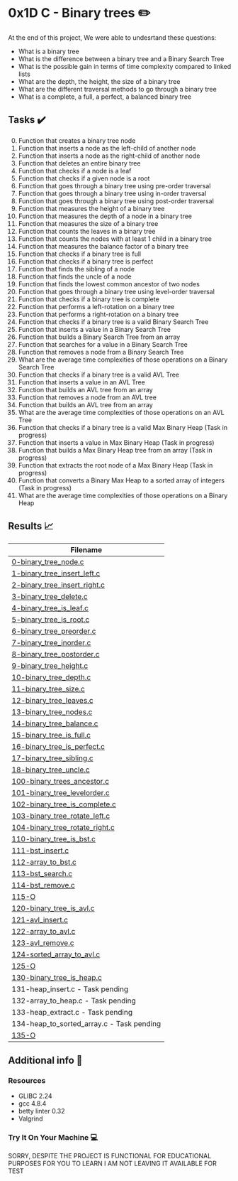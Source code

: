 # 0x1D C - Binary trees :pencil2:

At the end of this project, We were able to undesrtand these questions:

- What is a binary tree
- What is the difference between a binary tree and a Binary Search Tree
- What is the possible gain in terms of time complexity compared to linked lists
- What are the depth, the height, the size of a binary tree
- What are the different traversal methods to go through a binary tree
- What is a complete, a full, a perfect, a balanced binary tree

## Tasks :heavy_check_mark:

0. Function that creates a binary tree node
1. Function that inserts a node as the left-child of another node
2. Function that inserts a node as the right-child of another node
3. Function that deletes an entire binary tree
4. Function that checks if a node is a leaf
5. Function that checks if a given node is a root
6. Function that goes through a binary tree using pre-order traversal
7. Function that goes through a binary tree using in-order traversal
8. Function that goes through a binary tree using post-order traversal
9. Function that measures the height of a binary tree
10. Function that measures the depth of a node in a binary tree
11. Function that measures the size of a binary tree
12. Function that counts the leaves in a binary tree
13. Function that counts the nodes with at least 1 child in a binary tree
14. Function that measures the balance factor of a binary tree
15. Function that checks if a binary tree is full
16. Function that checks if a binary tree is perfect
17. Function that finds the sibling of a node
18. Function that finds the uncle of a node
19. Function that finds the lowest common ancestor of two nodes
20. Function that goes through a binary tree using level-order traversal
21. Function that checks if a binary tree is complete
22. Function that performs a left-rotation on a binary tree
23. Function that performs a right-rotation on a binary tree
24. Function that checks if a binary tree is a valid Binary Search Tree
25. Function that inserts a value in a Binary Search Tree
26. Function that builds a Binary Search Tree from an array
27. Function that searches for a value in a Binary Search Tree
28. Function that removes a node from a Binary Search Tree
29. What are the average time complexities of those operations on a Binary Search Tree
30. Function that checks if a binary tree is a valid AVL Tree
31. Function that inserts a value in an AVL Tree
32. Function that builds an AVL tree from an array
33. Function that removes a node from an AVL tree
34. Function that builds an AVL tree from an array
35. What are the average time complexities of those operations on an AVL Tree
36. Function that checks if a binary tree is a valid Max Binary Heap (Task in progress)
37. Function that inserts a value in Max Binary Heap (Task in progress)
38. Function that builds a Max Binary Heap tree from an array (Task in progress)
39. Function that extracts the root node of a Max Binary Heap (Task in progress)
40. Function that converts a Binary Max Heap to a sorted array of integers (Task in progress)
41. What are the average time complexities of those operations on a Binary Heap

## Results :chart_with_upwards_trend:

| Filename                                                                                                                      |
| ----------------------------------------------------------------------------------------------------------------------------- |
| [0-binary_tree_node.c](https://github.com/edward0rtiz/0x1D-binary_trees/blob/master/0-binary_tree_node.c)                     |
| [1-binary_tree_insert_left.c](https://github.com/edward0rtiz/0x1D-binary_trees/blob/master/1-binary_tree_insert_left.c)       |
| [2-binary_tree_insert_right.c](https://github.com/edward0rtiz/0x1D-binary_trees/blob/master/2-binary_tree_insert_right.c)     |
| [3-binary_tree_delete.c](https://github.com/edward0rtiz/0x1D-binary_trees/blob/master/3-binary_tree_delete.c)                 |
| [4-binary_tree_is_leaf.c](https://github.com/edward0rtiz/0x1D-binary_trees/blob/master/4-binary_tree_is_leaf.c)               |
| [5-binary_tree_is_root.c](https://github.com/edward0rtiz/0x1D-binary_trees/blob/master/5-binary_tree_is_root.c)               |
| [6-binary_tree_preorder.c](https://github.com/edward0rtiz/0x1D-binary_trees/blob/master/6-binary_tree_preorder.c)             |
| [7-binary_tree_inorder.c](https://github.com/edward0rtiz/0x1D-binary_trees/blob/master/7-binary_tree_inorder.c)               |
| [8-binary_tree_postorder.c](https://github.com/edward0rtiz/0x1D-binary_trees/blob/master/8-binary_tree_postorder.c)           |
| [9-binary_tree_height.c](https://github.com/edward0rtiz/0x1D-binary_trees/blob/master/9-binary_tree_height.c)                 |
| [10-binary_tree_depth.c](https://github.com/edward0rtiz/0x1D-binary_trees/blob/master/10-binary_tree_depth.c)                 |
| [11-binary_tree_size.c](https://github.com/edward0rtiz/0x1D-binary_trees/blob/master/11-binary_tree_size.c)                   |
| [12-binary_tree_leaves.c](https://github.com/edward0rtiz/0x1D-binary_trees/blob/master/12-binary_tree_leaves.c)               |
| [13-binary_tree_nodes.c](https://github.com/edward0rtiz/0x1D-binary_trees/blob/master/13-binary_tree_nodes.c)                 |
| [14-binary_tree_balance.c](https://github.com/edward0rtiz/0x1D-binary_trees/blob/master/14-binary_tree_balance.c)             |
| [15-binary_tree_is_full.c](https://github.com/edward0rtiz/0x1D-binary_trees/blob/master/15-binary_tree_is_full.c)             |
| [16-binary_tree_is_perfect.c](https://github.com/edward0rtiz/0x1D-binary_trees/blob/master/16-binary_tree_is_perfect.c)       |
| [17-binary_tree_sibling.c](https://github.com/edward0rtiz/0x1D-binary_trees/blob/master/17-binary_tree_sibling.c)             |
| [18-binary_tree_uncle.c](https://github.com/edward0rtiz/0x1D-binary_trees/blob/master/18-binary_tree_uncle.c)                 |
| [100-binary_trees_ancestor.c](https://github.com/edward0rtiz/0x1D-binary_trees/blob/master/100-binary_trees_ancestor.c)       |
| [101-binary_tree_levelorder.c](https://github.com/edward0rtiz/0x1D-binary_trees/blob/master/101-binary_tree_levelorder.c)     |
| [102-binary_tree_is_complete.c](https://github.com/edward0rtiz/0x1D-binary_trees/blob/master/102-binary_tree_is_complete.c)   |
| [103-binary_tree_rotate_left.c](https://github.com/edward0rtiz/0x1D-binary_trees/blob/master/103-binary_tree_rotate_left.c)   |
| [104-binary_tree_rotate_right.c](https://github.com/edward0rtiz/0x1D-binary_trees/blob/master/104-binary_tree_rotate_right.c) |
| [110-binary_tree_is_bst.c](https://github.com/edward0rtiz/0x1D-binary_trees/blob/master/110-binary_tree_is_bst.c)             |
| [111-bst_insert.c](https://github.com/edward0rtiz/0x1D-binary_trees/blob/master/111-bst_insert.c)                             |
| [112-array_to_bst.c](https://github.com/edward0rtiz/0x1D-binary_trees/blob/master/112-array_to_bst.c)                         |
| [113-bst_search.c](https://github.com/edward0rtiz/0x1D-binary_trees/blob/master/113-bst_search.c)                             |
| [114-bst_remove.c](https://github.com/edward0rtiz/0x1D-binary_trees/blob/master/114-bst_remove.c)                             |
| [115-O](https://github.com/edward0rtiz/0x1D-binary_trees/blob/master/115-O)                                                   |
| [120-binary_tree_is_avl.c](https://github.com/edward0rtiz/0x1D-binary_trees/blob/master/120-binary_tree_is_avl.c)             |
| [121-avl_insert.c](https://github.com/edward0rtiz/0x1D-binary_trees/blob/master/121-avl_insert.c)                             |
| [122-array_to_avl.c](https://github.com/edward0rtiz/0x1D-binary_trees/blob/master/122-array_to_avl.c)                         |
| [123-avl_remove.c](https://github.com/edward0rtiz/0x1D-binary_trees/blob/master/123-avl_remove.c)                             |
| [124-sorted_array_to_avl.c](https://github.com/edward0rtiz/0x1D-binary_trees/blob/master/124-sorted_array_to_avl.c)           |
| [125-O](https://github.com/edward0rtiz/0x1D-binary_trees/blob/master/125-O)                                                   |
| [130-binary_tree_is_heap.c](https://github.com/edward0rtiz/0x1D-binary_trees/blob/master/130-binary_tree_is_heap.c)           |
| 131-heap_insert.c - Task pending                                                                                              |
| 132-array_to_heap.c - Task pending                                                                                            |
| 133-heap_extract.c - Task pending                                                                                             |
| 134-heap_to_sorted_array.c - Task pending                                                                                     |
| [135-O](https://github.com/edward0rtiz/0x1D-binary_trees/blob/master/135-O)                                                   |

## Additional info :construction:

### Resources

- GLIBC 2.24
- gcc 4.8.4
- betty linter 0.32
- Valgrind

### Try It On Your Machine :computer:

SORRY, DESPITE THE PROJECT IS FUNCTIONAL FOR EDUCATIONAL PURPOSES FOR YOU TO LEARN I AM NOT LEAVING IT AVAILABLE FOR TEST
